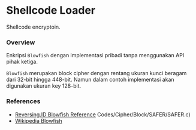 # Shellcode Loader

Shellcode encryptoin.

### Overview

Enkripsi `Blowfish` dengan implementasi pribadi tanpa menggunakan API pihak ketiga.

`Blowfish` merupakan block cipher dengan rentang ukuran kunci beragam dari 32-bit hingga 448-bit. Namun dalam contoh implementasi akan digunakan ukuran key 128-bit.

### References

- [Reversing.ID Blowfish Reference](https://github.com/ReversingID/Crypto-Reference/tree/master/References/Modern/Block-Cipher/Blowfish)
Codes/Cipher/Block/SAFER/SAFER.c)
- [Wikipedia Blowfish](https://en.wikipedia.org/wiki/Blowfish_(cipher))